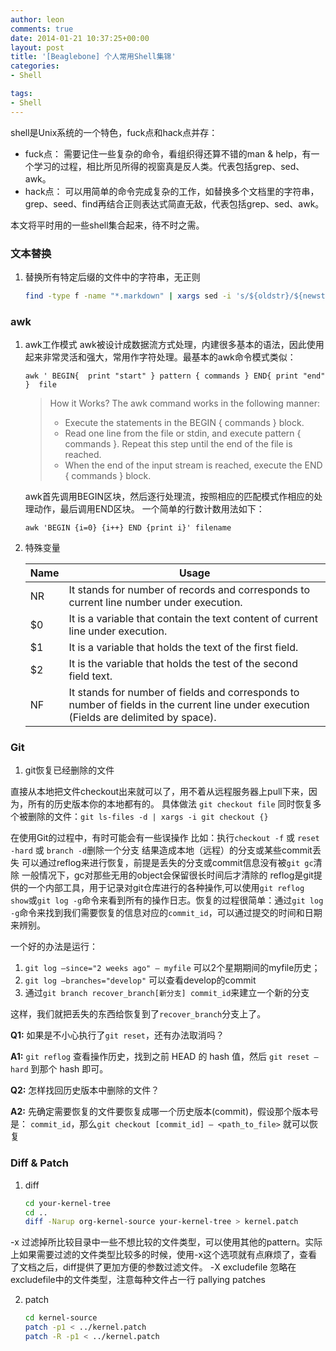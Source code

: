 ```yaml
---
author: leon
comments: true
date: 2014-01-21 10:37:25+00:00
layout: post
title: '[Beaglebone] 个人常用Shell集锦' 
categories:
- Shell

tags:
- Shell
---
```


shell是Unix系统的一个特色，fuck点和hack点并存：

- fuck点： 需要记住一些复杂的命令，看组织得还算不错的man & help，有一个学习的过程，相比所见所得的视窗真是反人类。代表包括grep、sed、awk。
- hack点： 可以用简单的命令完成复杂的工作，如替换多个文档里的字符串，grep、seed、find再结合正则表达式简直无敌，代表包括grep、sed、awk。

本文将平时用的一些shell集合起来，待不时之需。

### 文本替换

1. 替换所有特定后缀的文件中的字符串，无正则 

    ```bash
    find -type f -name "*.markdown" | xargs sed -i 's/${oldstr}/${newstr}/g'
    ```

### awk
1. awk工作模式
    awk被设计成数据流方式处理，内建很多基本的语法，因此使用起来非常灵活和强大，常用作字符处理。最基本的awk命令模式类似：

    `awk ' BEGIN{  print "start" } pattern { commands } END{ print "end" }  file`
    
    > How it Works? The awk command works in the following manner:
    > 
    > - Execute the statements in the BEGIN { commands } block.
    > - Read one line from the file or stdin, and execute pattern { commands }. Repeat this step until the end of the file is reached.
    > - When the end of the input stream is reached, execute the END { commands } block.

    awk首先调用BEGIN区块，然后逐行处理流，按照相应的匹配模式作相应的处理动作，最后调用END区块。 一个简单的行数计数用法如下：

    `awk 'BEGIN {i=0} {i++} END {print i}' filename`

2. 特殊变量

    |Name|    Usage|
    |----|---------|
    |NR  |It stands for number of records and corresponds to current line number under execution.|
    |$0  |It is a variable that contain the text content of current line under execution.        |
    |$1  |It is a variable that holds the text of the first field.                               |
    |$2  |It is the variable that holds the test of the second field text.
    |NF  |It stands for number of fields and corresponds to number of fields in the current line under execution (Fields are delimited by space).|



### Git

1. git恢复已经删除的文件

直接从本地把文件checkout出来就可以了，用不着从远程服务器上pull下来，因为，所有的历史版本你的本地都有的。 
具体做法 `git checkout file` 同时恢复多个被删除的文件：`git ls-files -d | xargs -i git checkout {}`

在使用Git的过程中，有时可能会有一些误操作 比如：执行`checkout -f` 或 `reset -hard` 或 `branch -d`删除一个分支 结果造成本地（远程）的分支或某些commit丢失 可以通过reflog来进行恢复，前提是丢失的分支或commit信息没有被`git gc`清除 一般情况下，gc对那些无用的object会保留很长时间后才清除的 reflog是git提供的一个内部工具，用于记录对git仓库进行的各种操作,可以使用`git reflog show`或`git log -g`命令来看到所有的操作日志。恢复的过程很简单：通过`git log -g`命令来找到我们需要恢复的信息对应的`commit_id`，可以通过提交的时间和日期来辨别。

一个好的办法是运行：

1. `git log –since="2 weeks ago" – myfile` 可以2个星期期间的myfile历史；
2. `git log –branches="develop"` 可以查看develop的commit 
3. 通过`git branch recover_branch[新分支] commit_id`来建立一个新的分支

这样，我们就把丢失的东西给恢复到了`recover_branch`分支上了。

**Q1:** 如果是不小心执行了`git reset`，还有办法取消吗？ 

**A1:** `git reflog` 查看操作历史，找到之前 HEAD 的 hash 值，然后 `git reset –hard` 到那个 hash 即可。

**Q2:** 怎样找回历史版本中删除的文件？

**A2:** 先确定需要恢复的文件要恢复成哪一个历史版本(commit)，假设那个版本号是： `commit_id`，那么`git checkout [commit_id] – <path_to_file>` 就可以恢复


### Diff & Patch

1. diff

    ```bash
    cd your-kernel-tree
    cd ..
    diff -Narup org-kernel-source your-kernel-tree > kernel.patch
    ```
-x 过滤掉所比较目录中一些不想比较的文件类型，可以使用其他的pattern。实际上如果需要过滤的文件类型比较多的时候，使用-x这个选项就有点麻烦了，查看了文档之后，diff提供了更加方便的参数过滤文件。 -X excludefile 忽略在excludefile中的文件类型，注意每种文件占一行 pallying patches

2. patch

    ```bash
    cd kernel-source
    patch -p1 < ../kernel.patch
    patch -R -p1 < ../kernel.patch
    ```
    
